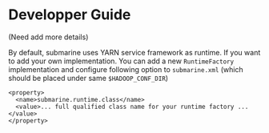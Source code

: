 <!---
  Licensed under the Apache License, Version 2.0 (the "License");
  you may not use this file except in compliance with the License.
  You may obtain a copy of the License at

   http://www.apache.org/licenses/LICENSE-2.0

  Unless required by applicable law or agreed to in writing, software
  distributed under the License is distributed on an "AS IS" BASIS,
  WITHOUT WARRANTIES OR CONDITIONS OF ANY KIND, either express or implied.
  See the License for the specific language governing permissions and
  limitations under the License. See accompanying LICENSE file.
-->

# Developper Guide

(Need add more details)

By default, submarine uses YARN service framework as runtime. If you want to add your own implementation. You can add a new `RuntimeFactory` implementation and configure following option to `submarine.xml` (which should be placed under same `$HADOOP_CONF_DIR`)

```
<property>
  <name>submarine.runtime.class</name> 
  <value>... full qualified class name for your runtime factory ... </value> 
</property>
```

